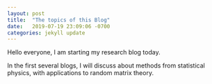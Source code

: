 ```yaml
---
layout: post
title:  "The topics of this Blog"
date:   2019-07-19 23:09:06 -0700
categories: jekyll update
---
```


Hello everyone, I am starting my research blog today. 

In the first several blogs, I will discuss about methods from statistical physics, with applications to random matrix theory. 